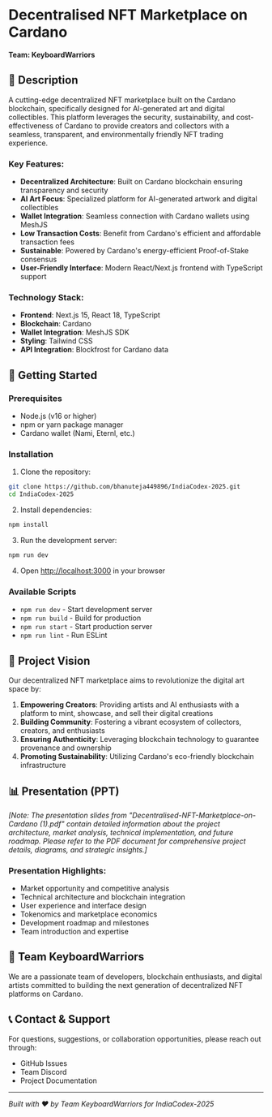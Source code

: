 # Decentralised NFT Marketplace on Cardano

**Team: KeyboardWarriors**

## 🎨 Description

A cutting-edge decentralized NFT marketplace built on the Cardano blockchain, specifically designed for AI-generated art and digital collectibles. This platform leverages the security, sustainability, and cost-effectiveness of Cardano to provide creators and collectors with a seamless, transparent, and environmentally friendly NFT trading experience.

### Key Features:
- **Decentralized Architecture**: Built on Cardano blockchain ensuring transparency and security
- **AI Art Focus**: Specialized platform for AI-generated artwork and digital collectibles  
- **Wallet Integration**: Seamless connection with Cardano wallets using MeshJS
- **Low Transaction Costs**: Benefit from Cardano's efficient and affordable transaction fees
- **Sustainable**: Powered by Cardano's energy-efficient Proof-of-Stake consensus
- **User-Friendly Interface**: Modern React/Next.js frontend with TypeScript support

### Technology Stack:
- **Frontend**: Next.js 15, React 18, TypeScript
- **Blockchain**: Cardano
- **Wallet Integration**: MeshJS SDK
- **Styling**: Tailwind CSS
- **API Integration**: Blockfrost for Cardano data

## 🚀 Getting Started

### Prerequisites
- Node.js (v16 or higher)
- npm or yarn package manager
- Cardano wallet (Nami, Eternl, etc.)

### Installation

1. Clone the repository:
```bash
git clone https://github.com/bhanuteja449896/IndiaCodex-2025.git
cd IndiaCodex-2025
```

2. Install dependencies:
```bash
npm install
```

3. Run the development server:
```bash
npm run dev
```

4. Open [http://localhost:3000](http://localhost:3000) in your browser

### Available Scripts

- `npm run dev` - Start development server
- `npm run build` - Build for production
- `npm run start` - Start production server
- `npm run lint` - Run ESLint

## 🎯 Project Vision

Our decentralized NFT marketplace aims to revolutionize the digital art space by:

1. **Empowering Creators**: Providing artists and AI enthusiasts with a platform to mint, showcase, and sell their digital creations
2. **Building Community**: Fostering a vibrant ecosystem of collectors, creators, and enthusiasts
3. **Ensuring Authenticity**: Leveraging blockchain technology to guarantee provenance and ownership
4. **Promoting Sustainability**: Utilizing Cardano's eco-friendly blockchain infrastructure

## 📊 Presentation (PPT)

*[Note: The presentation slides from "Decentralised-NFT-Marketplace-on-Cardano (1).pdf" contain detailed information about the project architecture, market analysis, technical implementation, and future roadmap. Please refer to the PDF document for comprehensive project details, diagrams, and strategic insights.]*

### Presentation Highlights:
- Market opportunity and competitive analysis
- Technical architecture and blockchain integration
- User experience and interface design
- Tokenomics and marketplace economics
- Development roadmap and milestones
- Team introduction and expertise

## 🤝 Team KeyboardWarriors

We are a passionate team of developers, blockchain enthusiasts, and digital artists committed to building the next generation of decentralized NFT platforms on Cardano.

## 📞 Contact & Support

For questions, suggestions, or collaboration opportunities, please reach out through:
- GitHub Issues
- Team Discord
- Project Documentation

---

*Built with ❤️ by Team KeyboardWarriors for IndiaCodex-2025*